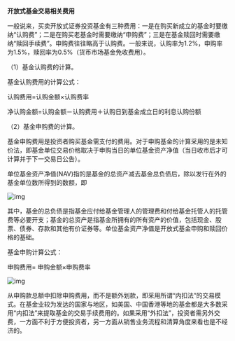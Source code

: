 **开放式基金交易相关费用**

一般说来，买卖开放式证券投资基金有三种费用：一是在购买新成立的基金时要缴纳“认购费”；二是在购买老基金时需要缴纳“申购费”；三是在基金赎回时需要缴纳“赎回手续费”。申购费往往略高于认购费。一般来说，认购率为1.2%，申购率为1.5%，赎回率为0.5%（货币市场基金免收费用）。

（1）基金认购费的计算。

基金认购费用的计算公式：

   认购费用=认购金额×认购费率    

净认购金额=认购金额－认购费用＋认购日到基金成立日的利息认购份额

（2）基金申购费的计算。

基金申购费用是投资者购买基金需支付的费用。对于申购基金的计算采用的是未知价法，即基金单位交易价格取决于申购当日的单位基金资产净值（当日收市后才可计算并于下一交易日公告）。

单位基金资产净值(NAV)指的是基金的总资产减去基金总负债后，除以发行在外的基金单位数所得到的数额，即

 ![img](https://lms.ouchn.cn/api/uploads/1679851/in-rich-content?created_at=1647534316)

其中，基金的总负债是指基金应付给基金管理人的管理费和付给基金托管人的托管费等必要开支；基金的总资产是指基金所拥有的所有资产的价值，包括现金、股票、债券、存款和其他有价证券等。单位基金资产净值是开放式基金申购和赎回价格的基础。

基金申购计算公式：

申购费用= 申购金额×申购费率  

![img](https://lms.ouchn.cn/api/uploads/1679852/in-rich-content?created_at=1647534316)

从申购款总额中扣除申购费用，而不是额外划款，即采用所谓“内扣法”的交易模式。在基金业较为发达的国家与地区，如美国、中国香港等地的基金都是大多数采用“内扣法”来提取基金的交易手续费用的。如果采用“外扣法”，投资者需另外交费，一方面不利于方便投资者，另一方面从销售业务流程和清算角度来看也是不经济的。